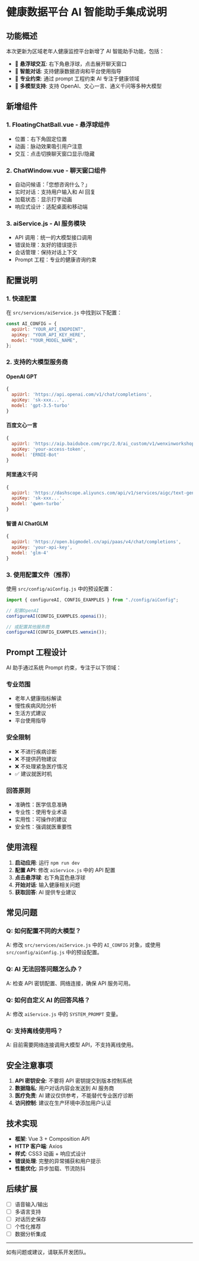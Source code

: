# 健康数据平台 AI 智能助手集成说明

## 功能概述

本次更新为区域老年人健康监控平台新增了 AI 智能助手功能，包括：

- 🎯 **悬浮球交互**: 右下角悬浮球，点击展开聊天窗口
- 💬 **智能对话**: 支持健康数据咨询和平台使用指导
- 🤖 **专业约束**: 通过 prompt 工程约束 AI 专注于健康领域
- 🔄 **多模型支持**: 支持 OpenAI、文心一言、通义千问等多种大模型

## 新增组件

### 1. FloatingChatBall.vue - 悬浮球组件

- 位置：右下角固定位置
- 动画：脉动效果吸引用户注意
- 交互：点击切换聊天窗口显示/隐藏

### 2. ChatWindow.vue - 聊天窗口组件

- 自动问候语：「您想咨询什么？」
- 实时对话：支持用户输入和 AI 回复
- 加载状态：显示打字动画
- 响应式设计：适配桌面和移动端

### 3. aiService.js - AI 服务模块

- API 调用：统一的大模型接口调用
- 错误处理：友好的错误提示
- 会话管理：保持对话上下文
- Prompt 工程：专业的健康咨询约束

## 配置说明

### 1. 快速配置

在 `src/services/aiService.js` 中找到以下配置：

```javascript
const AI_CONFIG = {
  apiUrl: "YOUR_API_ENDPOINT",
  apiKey: "YOUR_API_KEY_HERE",
  model: "YOUR_MODEL_NAME",
};
```

### 2. 支持的大模型服务商

#### OpenAI GPT

```javascript
{
  apiUrl: 'https://api.openai.com/v1/chat/completions',
  apiKey: 'sk-xxx...',
  model: 'gpt-3.5-turbo'
}
```

#### 百度文心一言

```javascript
{
  apiUrl: 'https://aip.baidubce.com/rpc/2.0/ai_custom/v1/wenxinworkshop/chat/completions',
  apiKey: 'your-access-token',
  model: 'ERNIE-Bot'
}
```

#### 阿里通义千问

```javascript
{
  apiUrl: 'https://dashscope.aliyuncs.com/api/v1/services/aigc/text-generation/generation',
  apiKey: 'sk-xxx...',
  model: 'qwen-turbo'
}
```

#### 智谱 AI ChatGLM

```javascript
{
  apiUrl: 'https://open.bigmodel.cn/api/paas/v4/chat/completions',
  apiKey: 'your-api-key',
  model: 'glm-4'
}
```

### 3. 使用配置文件（推荐）

使用 `src/config/aiConfig.js` 中的预设配置：

```javascript
import { configureAI, CONFIG_EXAMPLES } from "./config/aiConfig";

// 配置OpenAI
configureAI(CONFIG_EXAMPLES.openai());

// 或配置其他服务商
configureAI(CONFIG_EXAMPLES.wenxin());
```

## Prompt 工程设计

AI 助手通过系统 Prompt 约束，专注于以下领域：

### 专业范围

- 老年人健康指标解读
- 慢性疾病风险分析
- 生活方式建议
- 平台使用指导

### 安全限制

- ❌ 不进行疾病诊断
- ❌ 不提供药物建议
- ❌ 不处理紧急医疗情况
- ✅ 建议就医时机

### 回答原则

- 准确性：医学信息准确
- 专业性：使用专业术语
- 实用性：可操作的建议
- 安全性：强调就医重要性

## 使用流程

1. **启动应用**: 运行 `npm run dev`
2. **配置 API**: 修改 `aiService.js` 中的 API 配置
3. **点击悬浮球**: 右下角蓝色悬浮球
4. **开始对话**: 输入健康相关问题
5. **获取回答**: AI 提供专业建议

## 常见问题

### Q: 如何配置不同的大模型？

A: 修改 `src/services/aiService.js` 中的 `AI_CONFIG` 对象，或使用 `src/config/aiConfig.js` 中的预设配置。

### Q: AI 无法回答问题怎么办？

A: 检查 API 密钥配置、网络连接，确保 API 服务可用。

### Q: 如何自定义 AI 的回答风格？

A: 修改 `aiService.js` 中的 `SYSTEM_PROMPT` 变量。

### Q: 支持离线使用吗？

A: 目前需要网络连接调用大模型 API，不支持离线使用。

## 安全注意事项

1. **API 密钥安全**: 不要将 API 密钥提交到版本控制系统
2. **数据隐私**: 用户对话内容会发送到 AI 服务商
3. **医疗免责**: AI 建议仅供参考，不能替代专业医疗诊断
4. **访问控制**: 建议在生产环境中添加用户认证

## 技术实现

- **框架**: Vue 3 + Composition API
- **HTTP 客户端**: Axios
- **样式**: CSS3 动画 + 响应式设计
- **错误处理**: 完整的异常捕获和用户提示
- **性能优化**: 异步加载、节流防抖

## 后续扩展

- [ ] 语音输入/输出
- [ ] 多语言支持
- [ ] 对话历史保存
- [ ] 个性化推荐
- [ ] 数据分析集成

---

如有问题或建议，请联系开发团队。
